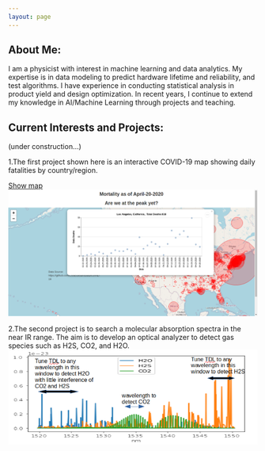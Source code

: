 ```yaml
---
layout: page
---
```


## About Me:
I am a physicist with interest in machine learning and data analytics. My expertise is in data modeling to predict hardware lifetime and reliability, and test algorithms. I have experience in conducting statistical analysis in product yield and design optimization.  In recent years, I continue to extend my knowledge in AI/Machine Learning through projects and teaching.
 
## Current Interests and Projects:
(under construction...)

1.The first project shown here is an interactive COVID-19 map showing daily fatalities by country/region.

[Show map](https://tuengo-analytics.github.io/corona)
[![](dailySample.png)](https://tuengo-analytics.github.io/corona)




2.The second project is to search a molecular absorption spectra in the near IR range.  The aim is to develop an optical analyzer to detect gas species such as H2S, CO2, and H2O.
![](spectra.png)
